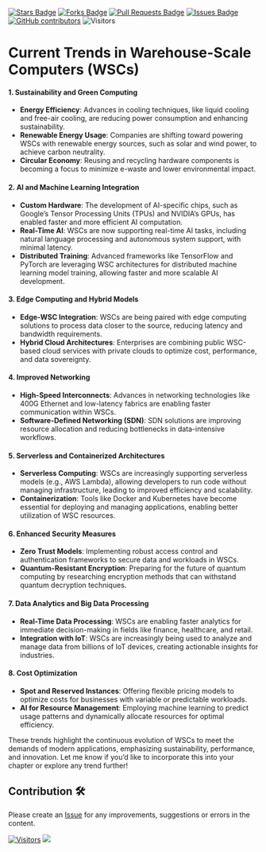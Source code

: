 <a href="https://github.com/drshahizan/project-management/stargazers"><img src="https://img.shields.io/github/stars/drshahizan/project-management" alt="Stars Badge"/></a>
<a href="https://github.com/drshahizan/project-management/network/members"><img src="https://img.shields.io/github/forks/drshahizan/project-management" alt="Forks Badge"/></a>
<a href="https://github.com/drshahizan/project-management/pulls"><img src="https://img.shields.io/github/issues-pr/drshahizan/project-management" alt="Pull Requests Badge"/></a>
<a href="https://github.com/drshahizan/project-management"><img src="https://img.shields.io/github/issues/drshahizan/project-management" alt="Issues Badge"/></a>
<a href="https://github.com/drshahizan/project-management/graphs/contributors"><img alt="GitHub contributors" src="https://img.shields.io/github/contributors/drshahizan/project-management?color=2b9348"></a>
![Visitors](https://api.visitorbadge.io/api/visitors?path=https%3A%2F%2Fgithub.com%2Fdrshahizan%2Fproject-management&labelColor=%23d9e3f0&countColor=%23697689&style=flat)

# Current Trends in Warehouse-Scale Computers (WSCs)

#### 1. **Sustainability and Green Computing**
- **Energy Efficiency**: Advances in cooling techniques, like liquid cooling and free-air cooling, are reducing power consumption and enhancing sustainability.
- **Renewable Energy Usage**: Companies are shifting toward powering WSCs with renewable energy sources, such as solar and wind power, to achieve carbon neutrality.
- **Circular Economy**: Reusing and recycling hardware components is becoming a focus to minimize e-waste and lower environmental impact.

#### 2. **AI and Machine Learning Integration**
- **Custom Hardware**: The development of AI-specific chips, such as Google’s Tensor Processing Units (TPUs) and NVIDIA’s GPUs, has enabled faster and more efficient AI computation.
- **Real-Time AI**: WSCs are now supporting real-time AI tasks, including natural language processing and autonomous system support, with minimal latency.
- **Distributed Training**: Advanced frameworks like TensorFlow and PyTorch are leveraging WSC architectures for distributed machine learning model training, allowing faster and more scalable AI development.

#### 3. **Edge Computing and Hybrid Models**
- **Edge-WSC Integration**: WSCs are being paired with edge computing solutions to process data closer to the source, reducing latency and bandwidth requirements.
- **Hybrid Cloud Architectures**: Enterprises are combining public WSC-based cloud services with private clouds to optimize cost, performance, and data sovereignty.

#### 4. **Improved Networking**
- **High-Speed Interconnects**: Advances in networking technologies like 400G Ethernet and low-latency fabrics are enabling faster communication within WSCs.
- **Software-Defined Networking (SDN)**: SDN solutions are improving resource allocation and reducing bottlenecks in data-intensive workflows.

#### 5. **Serverless and Containerized Architectures**
- **Serverless Computing**: WSCs are increasingly supporting serverless models (e.g., AWS Lambda), allowing developers to run code without managing infrastructure, leading to improved efficiency and scalability.
- **Containerization**: Tools like Docker and Kubernetes have become essential for deploying and managing applications, enabling better utilization of WSC resources.

#### 6. **Enhanced Security Measures**
- **Zero Trust Models**: Implementing robust access control and authentication frameworks to secure data and workloads in WSCs.
- **Quantum-Resistant Encryption**: Preparing for the future of quantum computing by researching encryption methods that can withstand quantum decryption techniques.

#### 7. **Data Analytics and Big Data Processing**
- **Real-Time Data Processing**: WSCs are enabling faster analytics for immediate decision-making in fields like finance, healthcare, and retail.
- **Integration with IoT**: WSCs are increasingly being used to analyze and manage data from billions of IoT devices, creating actionable insights for industries.

#### 8. **Cost Optimization**
- **Spot and Reserved Instances**: Offering flexible pricing models to optimize costs for businesses with variable or predictable workloads.
- **AI for Resource Management**: Employing machine learning to predict usage patterns and dynamically allocate resources for optimal efficiency.

These trends highlight the continuous evolution of WSCs to meet the demands of modern applications, emphasizing sustainability, performance, and innovation. Let me know if you’d like to incorporate this into your chapter or explore any trend further!

## Contribution 🛠️
Please create an [Issue](https://github.com/drshahizan/project-management/issues) for any improvements, suggestions or errors in the content.

[![Visitors](https://api.visitorbadge.io/api/visitors?path=https%3A%2F%2Fgithub.com%2Fdrshahizan&labelColor=%23697689&countColor=%23555555&style=plastic)](https://visitorbadge.io/status?path=https%3A%2F%2Fgithub.com%2Fdrshahizan)
![](https://hit.yhype.me/github/profile?user_id=81284918)
